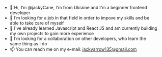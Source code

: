 - 👋 Hi, I’m @jackyCane, I'm from Ukraine and I'm a beginner frontend developer
- 👀 I’m looking for a job in that field in order to impove my skills and be able to take care of myself
- 🌱 I`ve already learned Javascript and React JS and am currently building my own projects to gain more experience
- 💞️ I’m looking for a collaboration on other developers, who learn the same thing as I do
- 📫 You can reach me on my e-mail: jackyarrow135@gmail.com

<!---
jackyCane/jackyCane is a ✨ special ✨ repository because its `README.md` (this file) appears on your GitHub profile.
You can click the Preview link to take a look at your changes.
--->
